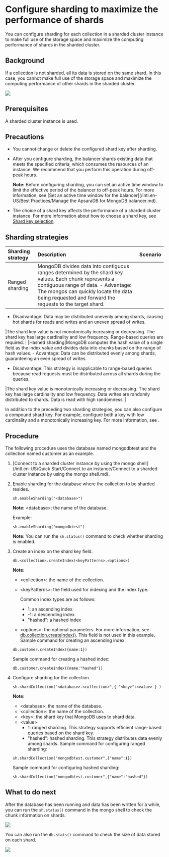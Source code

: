 # Configure sharding to maximize the performance of shards

You can configure sharding for each collection in a sharded cluster instance to make full use of the storage space and maximize the computing performance of shards in the sharded cluster.

## Background

If a collection is not sharded, all its data is stored on the same shard. In this case, you cannot make full use of the storage space and maximize the computing performance of other shards in the sharded cluster.

![](https://static-aliyun-doc.oss-accelerate.aliyuncs.com/assets/img/en-US/3230937951/p33995.png)

## Prerequisites

A sharded cluster instance is used.

## Precautions

-   You cannot change or delete the configured shard key after sharding.
-   After you configure sharding, the balancer shards existing data that meets the specified criteria, which consumes the resources of an instance. We recommend that you perform this operation during off-peak hours.

    **Note:** Before configuring sharding, you can set an active time window to limit the effective period of the balancer to off-peak hours. For more information, see [Set an active time window for the balancer](/intl.en-US/Best Practices/Manage the ApsaraDB for MongoDB balancer.md).

-   The choice of a shard key affects the performance of a sharded cluster instance. For more information about how to choose a shard key, see [Shard key selection](https://docs.mongodb.com/manual/core/sharding-shard-key/#sharding-shard-key-selection).

## Sharding strategies

|Sharding strategy|Description|Scenario|
|:----------------|:----------|:-------|
|Ranged sharding|MongoDB divides data into contiguous ranges determined by the shard key values. Each chunk represents a contiguous range of data. -   Advantage: The mongos can quickly locate the data being requested and forward the requests to the target shard.
-   Disadvantage: Data may be distributed unevenly among shards, causing hot shards for reads and writes and an uneven spread of writes.

|The shard key value is not monotonically increasing or decreasing. The shard key has large cardinality and low frequency. Range-based queries are required. |
|Hashed sharding|MongoDB computes the hash value of a single field as the index value and divides data into chunks based on the range of hash values. -   Advantage: Data can be distributed evenly among shards, guaranteeing an even spread of writes.
-   Disadvantage: This strategy is inapplicable to range-based queries because read requests must be distributed across all shards during the queries.

|The shard key value is monotonically increasing or decreasing. The shard key has large cardinality and low frequency. Data writes are randomly distributed to shards. Data is read with high randomness. |

In addition to the preceding two sharding strategies, you can also configure a compound shard key. For example, configure both a key with low cardinality and a monotonically increasing key. For more information, see .

## Procedure

The following procedure uses the database named mongodbtest and the collection named customer as an example.

1.  [Connect to a sharded cluster instance by using the mongo shell](/intl.en-US/Quick Start/Connect to an instance/Connect to a sharded cluster instance by using the mongo shell.md).
2.  Enable sharding for the database where the collection to be sharded resides.

    ```
    sh.enableSharding("<database>")
    ```

    **Note:** <database\>: the name of the database.

    Example:

    ```
    sh.enableSharding("mongodbtest")
    ```

    **Note:** You can run the `sh.status()` command to check whether sharding is enabled.

3.  Create an index on the shard key field.

    ```
    db.<collection>.createIndex(<keyPatterns>,<options>)
    ```

    **Note:**

    -   <collection\>: the name of the collection.
    -   <keyPatterns\>: the field used for indexing and the index type.

        Common index types are as follows:

        -   1: an ascending index
        -   -1: a descending index
        -   "hashed": a hashed index
    -   <options\>: the optional parameters. For more information, see [db.collection.createIndex\(\)](https://docs.mongodb.com/manual/reference/method/db.collection.createIndex/). This field is not used in this example.
    Sample command for creating an ascending index:

    ```
    db.customer.createIndex({name:1})
    ```

    Sample command for creating a hashed index:

    ```
    db.customer.createIndex({name:"hashed"})
    ```

4.  Configure sharding for the collection.

    ```
    sh.shardCollection("<database>.<collection>",{ "<key>":<value> } ) 
    ```

    **Note:**

    -   <database\>: the name of the database.
    -   <collection\>: the name of the collection.
    -   <key\>: the shard key that MongoDB uses to shard data.
    -   <value\>
        -   1: ranged sharding. This strategy supports efficient range-based queries based on the shard key.
        -   "hashed": hashed sharding. This strategy distributes data evenly among shards.
    Sample command for configuring ranged sharding:

    ```
    sh.shardCollection("mongodbtest.customer",{"name":1})
    ```

    Sample command for configuring hashed sharding:

    ```
    sh.shardCollection("mongodbtest.customer",{"name":"hashed"})
    ```


## What to do next

After the database has been running and data has been written for a while, you can run the `sh.status()` command in the mongo shell to check the chunk information on shards.

![](https://static-aliyun-doc.oss-accelerate.aliyuncs.com/assets/img/en-US/4230937951/p34049.png)

You can also run the `db.stats()` command to check the size of data stored on each shard.

![](https://static-aliyun-doc.oss-accelerate.aliyuncs.com/assets/img/en-US/4230937951/p33949.png)

